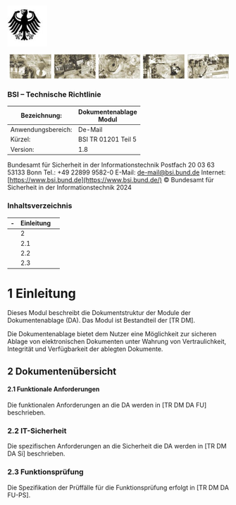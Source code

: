 ![](_page_0_Picture_0.jpeg)

![](_page_0_Picture_2.jpeg)

### BSI – Technische Richtlinie

| Bezeichnung:       | Dokumentenablage<br>Modul |
|--------------------|---------------------------|
| Anwendungsbereich: | De-Mail                   |
| Kürzel:            | BSI TR 01201 Teil 5       |
| Version:           | 1.8                       |

Bundesamt für Sicherheit in der Informationstechnik Postfach 20 03 63 53133 Bonn Tel.: +49 22899 9582-0 E-Mail: [de-mail@bsi.bund.de](mailto:de-mail@bsi.bund.de) Internet: [https://www.bsi.bund.de](https://www.bsi.bund.de/) © Bundesamt für Sicherheit in der Informationstechnik 2024

### Inhaltsverzeichnis

| - | Einleitung |  |
|---|------------|--|
|   | 2          |  |
|   | 2.1        |  |
|   | 2.2        |  |
|   | 2.3        |  |

# <span id="page-3-0"></span>**1 Einleitung**

Dieses Modul beschreibt die Dokumentstruktur der Module der Dokumentenablage (DA). Das Modul ist Bestandteil der [TR DM].

Die Dokumentenablage bietet dem Nutzer eine Möglichkeit zur sicheren Ablage von elektronischen Dokumenten unter Wahrung von Vertraulichkeit, Integrität und Verfügbarkeit der ablegten Dokumente.

## <span id="page-4-0"></span>**2 Dokumentenübersicht**

#### **2.1 Funktionale Anforderungen**

Die funktionalen Anforderungen an die DA werden in [TR DM DA FU] beschrieben.

### **2.2 IT-Sicherheit**

Die spezifischen Anforderungen an die Sicherheit die DA werden in [TR DM DA Si] beschrieben.

### **2.3 Funktionsprüfung**

Die Spezifikation der Prüffälle für die Funktionsprüfung erfolgt in [TR DM DA FU-PS].